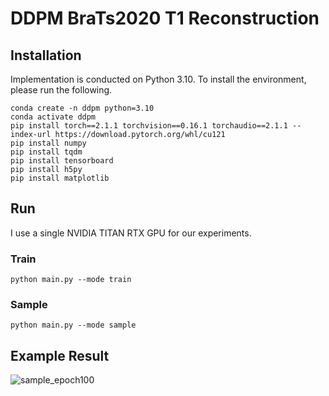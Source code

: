 # DDPM BraTs2020 T1 Reconstruction

## Installation
Implementation is conducted on Python 3.10. To install the environment, please run the following.
```
conda create -n ddpm python=3.10
conda activate ddpm
pip install torch==2.1.1 torchvision==0.16.1 torchaudio==2.1.1 --index-url https://download.pytorch.org/whl/cu121
pip install numpy
pip install tqdm
pip install tensorboard
pip install h5py
pip install matplotlib
```
## Run

I use a single NVIDIA TITAN RTX GPU for our experiments.

### Train
```
python main.py --mode train
```
### Sample
```
python main.py --mode sample
```

## Example Result

![sample_epoch100](https://github.com/user-attachments/assets/a6ddbf65-40e0-4630-aea4-7811635c96dd)
